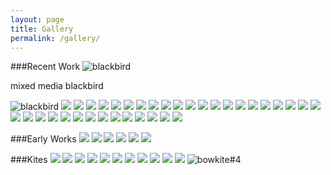 ```yaml
---
layout: page
title: Gallery
permalink: /gallery/
---
```

###Recent Work
![blackbird](/images/blackbird1.jpg)

mixed media blackbird

![blackbird](/images/blackbird2.jpg)
![](/images/blackbird3.jpg)
![](/images/blackbird4.jpg)
![](/images/blackbird5.jpg)
![](/images/blackbird6.jpg)
![](/images/DSCN3549.JPG)
![](/images/DSCN5087.JPG)
![](/images/DSCN5620.JPG)
![](/images/DSCN5626.JPG)
![](/images/DSCN5628.JPG)
![](/images/DSCN5630.JPG)
![](/images/DSCN5634.JPG)
![](/images/IMG_0158.jpg)
![](/images/IMG_0159.jpg)
![](/images/IMG_0162.jpg)
![](/images/IMG_0345.jpg)
![](/images/IMG_0346.jpg)
![](/images/IMG_0648.jpg)
![](/images/IMG_1243.jpg)
![](/images/IMG_1245.jpg)
![](/images/IMG_1246.jpg)
![](/images/IMG_1248.JPG)
![](/images/IMG_1278.jpg)
![](/images/IMG_2280.jpg)
![](/images/IMG_2773.jpg)
![](/images/IMG_2777.jpg)
![](/images/IMG_2778.jpg)
![](/images/IMG_2782.jpg)
![](/images/IMG_3006.jpg)
![](/images/IMG_3195.jpg)
![](/images/IMG_3279.JPG)
![](/images/IMG_3284.jpg)
![](/images/IMG_3287.jpg)
![](/images/IMG_3297.jpg)
![](/images/IMG_3298.jpg)
![](/images/IMG_3301.jpg)

###Early Works
![](/images/blindfaith.jpg)
![](/images/blowingsmoke.jpg)
![](/images/duckdream.jpg)
![](/images/birdcatcher.jpg)
![](/images/DSCN2913.JPG)
![](/images/DSCN3511.JPG)

###Kites
![](/images/winged_things.jpg)
![](/images/anannuciation.jpg)
![](/images/symbolicbox1.jpg)
![](/images/symbolicbox2.jpg)
![](/images/oranges.jpg)
![](/images/beloved_inebriant.jpg)
![](/images/bridge.jpg)
![](/images/charms.jpg)
![](/images/devilkite.jpg)
![](/images/DSCN1660.JPG)
![](/images/DSCN1670.JPG)
![bowkite#4](/images/DSCN1876.JPG)